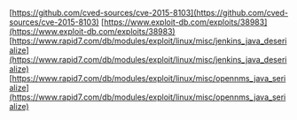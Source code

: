 [https://github.com/cved-sources/cve-2015-8103](https://github.com/cved-sources/cve-2015-8103)
[https://www.exploit-db.com/exploits/38983](https://www.exploit-db.com/exploits/38983)
[https://www.rapid7.com/db/modules/exploit/linux/misc/jenkins_java_deserialize](https://www.rapid7.com/db/modules/exploit/linux/misc/jenkins_java_deserialize)
[https://www.rapid7.com/db/modules/exploit/linux/misc/opennms_java_serialize](https://www.rapid7.com/db/modules/exploit/linux/misc/opennms_java_serialize)
